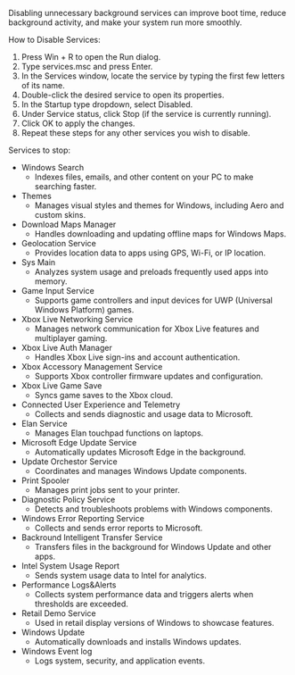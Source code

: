 Disabling unnecessary background services can improve boot time, reduce background activity, and make your system run more smoothly.

How to Disable Services:

1. Press Win + R to open the Run dialog.
2. Type services.msc and press Enter.
3. In the Services window, locate the service by typing the first few letters of its name.
4. Double-click the desired service to open its properties.
5. In the Startup type dropdown, select Disabled.
6. Under Service status, click Stop (if the service is currently running).
7. Click OK to apply the changes.
8. Repeat these steps for any other services you wish to disable.


Services to stop:
- Windows Search
	- Indexes files, emails, and other content on your PC to make searching faster.
- Themes
	- Manages visual styles and themes for Windows, including Aero and custom skins.
- Download Maps Manager
	- Handles downloading and updating offline maps for Windows Maps.
- Geolocation Service
	- Provides location data to apps using GPS, Wi-Fi, or IP location.
- Sys Main
	- Analyzes system usage and preloads frequently used apps into memory.
- Game Input Service
	- Supports game controllers and input devices for UWP (Universal Windows Platform) games.
- Xbox Live Networking Service
	 - Manages network communication for Xbox Live features and multiplayer gaming.	
- Xbox Live Auth Manager
	- Handles Xbox Live sign-ins and account authentication.
- Xbox Accessory Management Service
	- Supports Xbox controller firmware updates and configuration.
- Xbox Live Game Save
	- Syncs game saves to the Xbox cloud.
- Connected User Experience and Telemetry
	- Collects and sends diagnostic and usage data to Microsoft.
- Elan Service
	- Manages Elan touchpad functions on laptops.
- Microsoft Edge Update Service
	- Automatically updates Microsoft Edge in the background.
- Update Orchestor Service
	- Coordinates and manages Windows Update components.
- Print Spooler
	- Manages print jobs sent to your printer.
- Diagnostic Policy Service
	- Detects and troubleshoots problems with Windows components.
- Windows Error Reporting Service
	- Collects and sends error reports to Microsoft.
- Backround Intelligent Transfer Service
	- Transfers files in the background for Windows Update and other apps.
- Intel System Usage Report
	- Sends system usage data to Intel for analytics.
- Performance Logs&Alerts
	- Collects system performance data and triggers alerts when thresholds are exceeded.
- Retail Demo Service
	- Used in retail display versions of Windows to showcase features.
- Windows Update
	- Automatically downloads and installs Windows updates.
- Windows Event log
	- Logs system, security, and application events.

